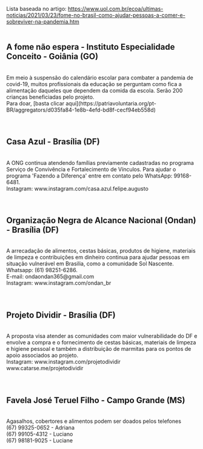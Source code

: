 Lista baseada no artigo: https://www.uol.com.br/ecoa/ultimas-noticias/2021/03/23/fome-no-brasil-como-ajudar-pessoas-a-comer-e-sobreviver-na-pandemia.htm
<br>
<br>
<h2>A fome não espera - Instituto Especialidade Conceito - Goiânia (GO)</h2><br>
Em meio à suspensão do calendário escolar para combater a pandemia de covid-19, muitos
profissionais da educação se perguntam como fica a alimentação daqueles que dependem da
comida da escola. Serão 200 crianças beneficiadas pelo projeto.<br>
Para doar, [basta clicar aqui](https://patriavoluntaria.org/pt-BR/aggregators/d035fa84-1e8b-4efd-bd8f-cecf94eb558d) <br>
<br>
<br>
<h2>Casa Azul - Brasília (DF)</h2><br>
A ONG continua atendendo famílias previamente cadastradas no programa Serviço de Convivência
e Fortalecimento de Vínculos. Para ajudar o programa 'Fazendo a Diferença' entre em contato
pelo WhatsApp: 99168-6481.<br>
Instagram: www.instagram.com/casa.azul.felipe.augusto <br>
<br>
<br>
<h2>Organização Negra de Alcance Nacional (Ondan) - Brasília (DF)</h2><br>
A arrecadação de alimentos, cestas básicas, produtos de higiene, materiais de limpeza e
contribuições em dinheiro continua para ajudar pessoas em situação vulnerável em Brasilia,
como a comunidade Sol Nascente.<br>
Whatsapp: (61) 98251-6286.<br>
E-mail: ondaondan365@gmail.com <br>
Instagram: www.instagram.com/ondan_br <br>
<br>
<br>
<h2>Projeto Dividir - Brasília (DF)</h2><br>
A proposta visa atender as comunidades com maior vulnerabilidade do DF e envolve a compra
e o fornecimento de cestas básicas, materiais de limpeza e higiene pessoal e também a distribuição
de marmitas para os pontos de apoio associados ao projeto.<br>
Instagram: www.instagram.com/projetodividir <br>
www.catarse.me/projetodividir <br>
<br>
<br>
<h2>Favela José Teruel Filho - Campo Grande (MS)</h2><br>
Agasalhos, cobertores e alimentos podem ser doados pelos telefones<br>
(67) 99325-0652 - Adriana <br>
(67) 99105-4312 - Luciano <br>
(67) 98181-9025 - Luciane <br>
